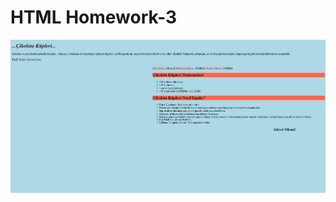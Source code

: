 # HTML Homework-3

![Alt Text](https://github.com/yasin-altunisik/FrontendWebDevelopment/blob/master/htmlCases/case3/html-3.png)
